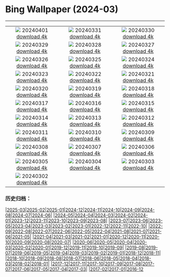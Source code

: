 # Bing Wallpaper (2024-03)
**************
| | | |
|:-:|:-:|:-:|
| ![](https://www.bing.com/th?id=OHR.PalazzoFarnese_JA-JP7372412499_1920x1080.jpg) 20240401 [download 4k](https://www.bing.com/th?id=OHR.PalazzoFarnese_JA-JP7372412499_UHD.jpg) | ![](https://www.bing.com/th?id=OHR.HungarianEggs_JA-JP9558688915_1920x1080.jpg) 20240331 [download 4k](https://www.bing.com/th?id=OHR.HungarianEggs_JA-JP9558688915_UHD.jpg) | ![](https://www.bing.com/th?id=OHR.SleepySloth_JA-JP5634281010_1920x1080.jpg) 20240330 [download 4k](https://www.bing.com/th?id=OHR.SleepySloth_JA-JP5634281010_UHD.jpg) |
| ![](https://www.bing.com/th?id=OHR.SouthStackLight_JA-JP5461690758_1920x1080.jpg) 20240329 [download 4k](https://www.bing.com/th?id=OHR.SouthStackLight_JA-JP5461690758_UHD.jpg) | ![](https://www.bing.com/th?id=OHR.HangRaiVietnam_JA-JP5262793326_1920x1080.jpg) 20240328 [download 4k](https://www.bing.com/th?id=OHR.HangRaiVietnam_JA-JP5262793326_UHD.jpg) | ![](https://www.bing.com/th?id=OHR.TeatroColon_JA-JP5032198346_1920x1080.jpg) 20240327 [download 4k](https://www.bing.com/th?id=OHR.TeatroColon_JA-JP5032198346_UHD.jpg) |
| ![](https://www.bing.com/th?id=OHR.CherryBlossom2024_JA-JP4820412066_1920x1080.jpg) 20240326 [download 4k](https://www.bing.com/th?id=OHR.CherryBlossom2024_JA-JP4820412066_UHD.jpg) | ![](https://www.bing.com/th?id=OHR.ColorfulHoli_JA-JP4638350581_1920x1080.jpg) 20240325 [download 4k](https://www.bing.com/th?id=OHR.ColorfulHoli_JA-JP4638350581_UHD.jpg) | ![](https://www.bing.com/th?id=OHR.AntelopeBotswana_JA-JP4419409957_1920x1080.jpg) 20240324 [download 4k](https://www.bing.com/th?id=OHR.AntelopeBotswana_JA-JP4419409957_UHD.jpg) |
| ![](https://www.bing.com/th?id=OHR.AmazonClouds_JA-JP3921092390_1920x1080.jpg) 20240323 [download 4k](https://www.bing.com/th?id=OHR.AmazonClouds_JA-JP3921092390_UHD.jpg) | ![](https://www.bing.com/th?id=OHR.WaikatoWater_JA-JP3608135323_1920x1080.jpg) 20240322 [download 4k](https://www.bing.com/th?id=OHR.WaikatoWater_JA-JP3608135323_UHD.jpg) | ![](https://www.bing.com/th?id=OHR.BwindiNationalForest_JA-JP5771338834_1920x1080.jpg) 20240321 [download 4k](https://www.bing.com/th?id=OHR.BwindiNationalForest_JA-JP5771338834_UHD.jpg) |
| ![](https://www.bing.com/th?id=OHR.MtPrevostDuncan_JA-JP5482628998_1920x1080.jpg) 20240320 [download 4k](https://www.bing.com/th?id=OHR.MtPrevostDuncan_JA-JP5482628998_UHD.jpg) | ![](https://www.bing.com/th?id=OHR.BryceSnow_JA-JP4938121574_1920x1080.jpg) 20240319 [download 4k](https://www.bing.com/th?id=OHR.BryceSnow_JA-JP4938121574_UHD.jpg) | ![](https://www.bing.com/th?id=OHR.ElephantRock_JA-JP4769472131_1920x1080.jpg) 20240318 [download 4k](https://www.bing.com/th?id=OHR.ElephantRock_JA-JP4769472131_UHD.jpg) |
| ![](https://www.bing.com/th?id=OHR.StFiniansBay_JA-JP4552826629_1920x1080.jpg) 20240317 [download 4k](https://www.bing.com/th?id=OHR.StFiniansBay_JA-JP4552826629_UHD.jpg) | ![](https://www.bing.com/th?id=OHR.BambooPanda_JA-JP4357227516_1920x1080.jpg) 20240316 [download 4k](https://www.bing.com/th?id=OHR.BambooPanda_JA-JP4357227516_UHD.jpg) | ![](https://www.bing.com/th?id=OHR.AnzaBorregoBloom_JA-JP4195875577_1920x1080.jpg) 20240315 [download 4k](https://www.bing.com/th?id=OHR.AnzaBorregoBloom_JA-JP4195875577_UHD.jpg) |
| ![](https://www.bing.com/th?id=OHR.AyutthayaTree_JA-JP4047642741_1920x1080.jpg) 20240314 [download 4k](https://www.bing.com/th?id=OHR.AyutthayaTree_JA-JP4047642741_UHD.jpg) | ![](https://www.bing.com/th?id=OHR.MagadiFlamingos_JA-JP3870887285_1920x1080.jpg) 20240313 [download 4k](https://www.bing.com/th?id=OHR.MagadiFlamingos_JA-JP3870887285_UHD.jpg) | ![](https://www.bing.com/th?id=OHR.OmizutoriNew_JA-JP3433655435_1920x1080.jpg) 20240312 [download 4k](https://www.bing.com/th?id=OHR.OmizutoriNew_JA-JP3433655435_UHD.jpg) |
| ![](https://www.bing.com/th?id=OHR.Earthquake2024_JA-JP2825640638_1920x1080.jpg) 20240311 [download 4k](https://www.bing.com/th?id=OHR.Earthquake2024_JA-JP2825640638_UHD.jpg) | ![](https://www.bing.com/th?id=OHR.BeaumontClock_JA-JP2519288408_1920x1080.jpg) 20240310 [download 4k](https://www.bing.com/th?id=OHR.BeaumontClock_JA-JP2519288408_UHD.jpg) | ![](https://www.bing.com/th?id=OHR.BistiBlue_JA-JP2352512218_1920x1080.jpg) 20240309 [download 4k](https://www.bing.com/th?id=OHR.BistiBlue_JA-JP2352512218_UHD.jpg) |
| ![](https://www.bing.com/th?id=OHR.TateLightUp_JA-JP2160540676_1920x1080.jpg) 20240308 [download 4k](https://www.bing.com/th?id=OHR.TateLightUp_JA-JP2160540676_UHD.jpg) | ![](https://www.bing.com/th?id=OHR.TarragonaSpain_JA-JP1624420185_1920x1080.jpg) 20240307 [download 4k](https://www.bing.com/th?id=OHR.TarragonaSpain_JA-JP1624420185_UHD.jpg) | ![](https://www.bing.com/th?id=OHR.WahclellaFalls_JA-JP1412765410_1920x1080.jpg) 20240306 [download 4k](https://www.bing.com/th?id=OHR.WahclellaFalls_JA-JP1412765410_UHD.jpg) |
| ![](https://www.bing.com/th?id=OHR.BangkokCircle_JA-JP1249849159_1920x1080.jpg) 20240305 [download 4k](https://www.bing.com/th?id=OHR.BangkokCircle_JA-JP1249849159_UHD.jpg) | ![](https://www.bing.com/th?id=OHR.ArenalCostaRica_JA-JP1112345495_1920x1080.jpg) 20240304 [download 4k](https://www.bing.com/th?id=OHR.ArenalCostaRica_JA-JP1112345495_UHD.jpg) | ![](https://www.bing.com/th?id=OHR.Hinamatsuri2024_JA-JP0939071176_1920x1080.jpg) 20240303 [download 4k](https://www.bing.com/th?id=OHR.Hinamatsuri2024_JA-JP0939071176_UHD.jpg) |
| ![](https://www.bing.com/th?id=OHR.KrugerLeopard_JA-JP0770741894_1920x1080.jpg) 20240302 [download 4k](https://www.bing.com/th?id=OHR.KrugerLeopard_JA-JP0770741894_UHD.jpg) |  |  |

### 历史归档：

|[2025-03](/../2025-03/2025-03.md)|[2025-02](/../2025-02/2025-02.md)|[2025-01](/../2025-01/2025-01.md)|[2024-12](/../2024-12/2024-12.md)|[2024-11](/../2024-11/2024-11.md)|[2024-10](/../2024-10/2024-10.md)|[2024-09](/../2024-09/2024-09.md)|[2024-08](/../2024-08/2024-08.md)|[2024-07](/../2024-07/2024-07.md)|[2024-06](/../2024-06/2024-06.md)|
|[2024-05](/../2024-05/2024-05.md)|[2024-04](/../2024-04/2024-04.md)|[2024-03](/2024-03.md)|[2024-02](/../2024-02/2024-02.md)|[2024-01](/../2024-01/2024-01.md)|[2023-12](/../2023-12/2023-12.md)|[2023-11](/../2023-11/2023-11.md)|[2023-10](/../2023-10/2023-10.md)|[2023-09](/../2023-09/2023-09.md)|[2023-08](/../2023-08/2023-08.md)|
|[2023-07](/../2023-07/2023-07.md)|[2023-06](/../2023-06/2023-06.md)|[2023-05](/../2023-05/2023-05.md)|[2023-04](/../2023-04/2023-04.md)|[2023-03](/../2023-03/2023-03.md)|[2023-02](/../2023-02/2023-02.md)|[2023-01](/../2023-01/2023-01.md)|[2022-12](/../2022-12/2022-12.md)|[2022-11](/../2022-11/2022-11.md)|[2022-10](/../2022-10/2022-10.md)|
|[2022-09](/../2022-09/2022-09.md)|[2022-08](/../2022-08/2022-08.md)|[2022-07](/../2022-07/2022-07.md)|[2022-06](/../2022-06/2022-06.md)|[2022-05](/../2022-05/2022-05.md)|[2022-04](/../2022-04/2022-04.md)|[2021-08](/../2021-08/2021-08.md)|[2021-07](/../2021-07/2021-07.md)|[2021-06](/../2021-06/2021-06.md)|[2021-05](/../2021-05/2021-05.md)|
|[2021-04](/../2021-04/2021-04.md)|[2021-03](/../2021-03/2021-03.md)|[2021-02](/../2021-02/2021-02.md)|[2021-01](/../2021-01/2021-01.md)|[2020-12](/../2020-12/2020-12.md)|[2020-11](/../2020-11/2020-11.md)|[2020-10](/../2020-10/2020-10.md)|[2020-09](/../2020-09/2020-09.md)|[2020-08](/../2020-08/2020-08.md)|[2020-07](/../2020-07/2020-07.md)|
|[2020-06](/../2020-06/2020-06.md)|[2020-05](/../2020-05/2020-05.md)|[2020-04](/../2020-04/2020-04.md)|[2020-03](/../2020-03/2020-03.md)|[2020-02](/../2020-02/2020-02.md)|[2020-01](/../2020-01/2020-01.md)|[2019-12](/../2019-12/2019-12.md)|[2019-11](/../2019-11/2019-11.md)|[2019-10](/../2019-10/2019-10.md)|[2019-09](/../2019-09/2019-09.md)|
|[2019-08](/../2019-08/2019-08.md)|[2019-07](/../2019-07/2019-07.md)|[2019-06](/../2019-06/2019-06.md)|[2019-05](/../2019-05/2019-05.md)|[2019-04](/../2019-04/2019-04.md)|[2019-03](/../2019-03/2019-03.md)|[2019-02](/../2019-02/2019-02.md)|[2019-01](/../2019-01/2019-01.md)|[2018-12](/../2018-12/2018-12.md)|[2018-11](/../2018-11/2018-11.md)|
|[2018-10](/../2018-10/2018-10.md)|[2018-09](/../2018-09/2018-09.md)|[2018-08](/../2018-08/2018-08.md)|[2018-07](/../2018-07/2018-07.md)|[2018-06](/../2018-06/2018-06.md)|[2018-05](/../2018-05/2018-05.md)|[2018-04](/../2018-04/2018-04.md)|[2018-03](/../2018-03/2018-03.md)|[2018-02](/../2018-02/2018-02.md)|[2018-01](/../2018-01/2018-01.md)|
|[2017-12](/../2017-12/2017-12.md)|[2017-11](/../2017-11/2017-11.md)|[2017-10](/../2017-10/2017-10.md)|[2017-09](/../2017-09/2017-09.md)|[2017-08](/../2017-08/2017-08.md)|[2017-07](/../2017-07/2017-07.md)|[2017-06](/../2017-06/2017-06.md)|[2017-05](/../2017-05/2017-05.md)|[2017-04](/../2017-04/2017-04.md)|[2017-03](/../2017-03/2017-03.md)|
|[2017-02](/../2017-02/2017-02.md)|[2017-01](/../2017-01/2017-01.md)|[2016-12](/../2016-12/2016-12.md)
